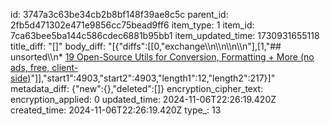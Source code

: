 id: 3747a3c63be34cb2b8bf148f39ae8c5c
parent_id: 2fb5d471302e471e9856cc75bead9ff6
item_type: 1
item_id: 7ca63bee5ba144c586cdec6881b95bb1
item_updated_time: 1730931655118
title_diff: "[]"
body_diff: "[{\"diffs\":[[0,\"exchange\\\n\\\n\\\n\\\n\"],[1,\"## unsorted\\\n* [19 Open-Source Utils for Conversion, Formatting + More (no ads, free, client-side)](https://dev.to/jamdotdev/19-open-source-utils-for-conversion-formatting-more-no-ads-free-client-side-59kp)\"]],\"start1\":4903,\"start2\":4903,\"length1\":12,\"length2\":217}]"
metadata_diff: {"new":{},"deleted":[]}
encryption_cipher_text: 
encryption_applied: 0
updated_time: 2024-11-06T22:26:19.420Z
created_time: 2024-11-06T22:26:19.420Z
type_: 13